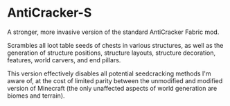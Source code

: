 # AntiCracker-S

A stronger, more invasive version of the standard AntiCracker Fabric mod.

Scrambles all loot table seeds of chests in various structures, as well as the generation of structure positions, structure layouts, structure decoration, features, world carvers, and end pillars. 

This version effectively disables all potential seedcracking methods I'm aware of, at the cost of limited parity between the unmodified and modified version of Minecraft (the only unaffected aspects of world generation are biomes and terrain).